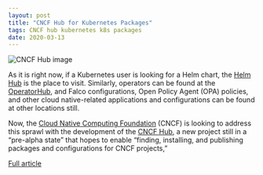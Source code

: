 ```yaml
---
layout: post
title: "CNCF Hub for Kubernetes Packages"
tags: CNCF hub kubernetes k8s packages
date: 2020-03-13
---
```


![CNCF Hub image](https://cdn.thenewstack.io/media/2020/03/3c50e8a4-cncfhub-screenshot1.jpg)

As it is right now, if a Kubernetes user is looking for a Helm chart, the 
[Helm Hub](https://hub.helm.sh/) is the place to visit. Similarly, operators can be found at the 
[OperatorHub](https://operatorhub.io/), and Falco configurations, Open Policy Agent (OPA) policies, 
and other cloud native-related applications and configurations can be found at other locations still.

Now, the [Cloud Native Computing Foundation](https://www.cncf.io/) (CNCF) is looking to address this 
sprawl with the development of the [CNCF Hub](https://hub.cncf.io/), a new project still in a 
“pre-alpha state” that hopes to enable “finding, installing, and publishing packages and configurations 
for CNCF projects,”

[Full article](https://thenewstack.io/cncf-launches-a-one-stop-hub-for-kubernetes-packages/)
